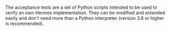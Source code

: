 The acceptance tests are a set of Python scripts intended to be used
to verify an own Hermes implementation. They can be modified and
extended easily and don't need more than a Python interpreter
(version 3.8 or higher is recommended).

